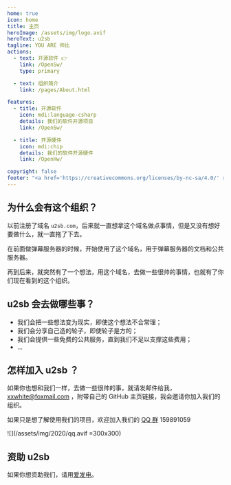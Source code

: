 ```yaml
---
home: true
icon: home
title: 主页
heroImage: /assets/img/logo.avif
heroText: u2sb
tagline: YOU ARE 帅比
actions:
  - text: 开源软件 👉
    link: /OpenSw/
    type: primary

  - text: 组织简介
    link: /pages/About.html

features:
  - title: 开源软件
    icon: mdi:language-csharp
    details: 我们的软件开源项目
    link: /OpenSw/

  - title: 开源硬件
    icon: mdi:chip
    details: 我们的软件开源硬件
    link: /OpenHw/

copyright: false
footer: "<a href='https://creativecommons.org/licenses/by-nc-sa/4.0/' rel='external nofollow' target='_blank'>CC BY-NC-SA 4.0</a> | Copyright © 2018-present <a href='https://blog.u2sb.com' target='_blank'>MonoLogueChi</a>"
---
```


## 为什么会有这个组织？

以前注册了域名 `u2sb.com`，后来就一直想拿这个域名做点事情，但是又没有想好要做什么，就一直拖了下去。

在前面做弹幕服务器的时候，开始使用了这个域名，用于弹幕服务器的文档和公共服务器。

再到后来，就突然有了一个想法，用这个域名，去做一些很帅的事情，也就有了你们现在看到的这个组织。

## u2sb 会去做哪些事？

- 我们会把一些想法变为现实，即使这个想法不合常理；
- 我们会分享自己造的轮子，即使轮子是方的；
- 我们会提供一些免费的公共服务，直到我们不足以支撑这些费用；
- ...

## 怎样加入 u2sb ？

如果你也想和我们一样，去做一些很帅的事，就请发邮件给我，[xxwhite@foxmail.com](mailto:xxwhite@foxmail.com) ，附带自己的 GitHub 主页链接，我会邀请你加入我们的组织。

如果只是想了解使用我们的项目，欢迎加入我们的 [QQ 群](https://shang.qq.com/wpa/qunwpa?idkey=f2a6dba8d97899969101dd29210d972f04febd0ff8cf08ed50dd27790f23c9a9) 159891059

![](/assets/img/2020/qq.avif =300x300)

## 资助 u2sb

如果你想资助我们，请用[爱发电](https://afdian.net/@monologuechi)。
